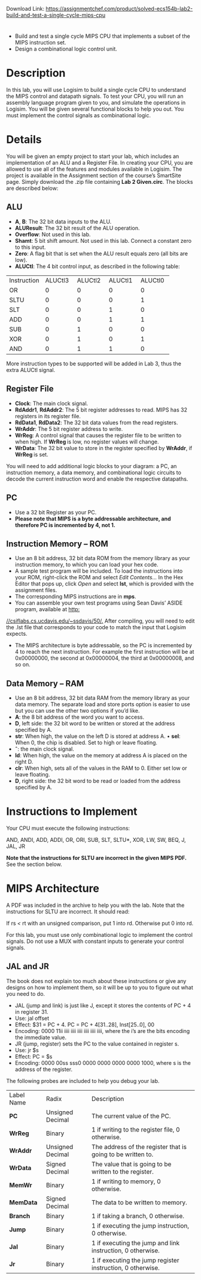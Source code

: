 Download Link: https://assignmentchef.com/product/solved-ecs154b-lab2-build-and-test-a-single-cycle-mips-cpu
<br>
<h1></h1>

<ul>

 <li>Build and test a single cycle MIPS CPU that implements a subset of the MIPS instruction set.</li>

 <li>Design a combinational logic control unit.</li>

</ul>

<h1>Description</h1>

In this lab, you will use Logisim to build a single cycle CPU to understand the MIPS control and datapath signals. To test your CPU, you will run an assembly language program given to you, and simulate the operations in Logisim. You will be given several functional blocks to help you out. You must implement the control signals as combinational logic.

<h1>Details</h1>

You will be given an empty project to start your lab, which includes an implementation of an ALU and a Register File. In creating your CPU, you are allowed to use all of the features and modules available in Logisim. The project is available in the Assignment section of the course’s SmartSite page. Simply download the .zip file containing <strong>Lab 2 Given.circ</strong>. The blocks are described below:

<h2>ALU</h2>

<ul>

 <li><strong>A</strong>, <strong>B</strong>: The 32 bit data inputs to the ALU.</li>

 <li><strong>ALUResult</strong>: The 32 bit result of the ALU operation.</li>

 <li><strong>Overflow</strong>: Not used in this lab.</li>

 <li><strong>Shamt</strong>: 5 bit shift amount. Not used in this lab. Connect a constant zero to this input.</li>

 <li><strong>Zero</strong>: A flag bit that is set when the ALU result equals zero (all bits are low).</li>

 <li><strong>ALUCtl</strong>: The 4 bit control input, as described in the following table:</li>

</ul>

<table width="357">

 <tbody>

  <tr>

   <td width="80">Instruction</td>

   <td width="69">ALUCtl3</td>

   <td width="69">ALUCtl2</td>

   <td width="69">ALUCtl1</td>

   <td width="69">ALUCtl0</td>

  </tr>

  <tr>

   <td width="80">OR</td>

   <td width="69">0</td>

   <td width="69">0</td>

   <td width="69">0</td>

   <td width="69">0</td>

  </tr>

  <tr>

   <td width="80">SLTU</td>

   <td width="69">0</td>

   <td width="69">0</td>

   <td width="69">0</td>

   <td width="69">1</td>

  </tr>

  <tr>

   <td width="80">SLT</td>

   <td width="69">0</td>

   <td width="69">0</td>

   <td width="69">1</td>

   <td width="69">0</td>

  </tr>

  <tr>

   <td width="80">ADD</td>

   <td width="69">0</td>

   <td width="69">0</td>

   <td width="69">1</td>

   <td width="69">1</td>

  </tr>

  <tr>

   <td width="80">SUB</td>

   <td width="69">0</td>

   <td width="69">1</td>

   <td width="69">0</td>

   <td width="69">0</td>

  </tr>

  <tr>

   <td width="80">XOR</td>

   <td width="69">0</td>

   <td width="69">1</td>

   <td width="69">0</td>

   <td width="69">1</td>

  </tr>

  <tr>

   <td width="80">AND</td>

   <td width="69">0</td>

   <td width="69">1</td>

   <td width="69">1</td>

   <td width="69">0</td>

  </tr>

 </tbody>

</table>

More instruction types to be supported will be added in Lab 3, thus the extra ALUCtl signal.

<h2>Register File</h2>

<ul>

 <li><strong>Clock</strong>: The main clock signal.</li>

 <li><strong>RdAddr1</strong>, <strong>RdAddr2</strong>: The 5 bit register addresses to read. MIPS has 32 registers in its register file.</li>

 <li><strong>RdData1</strong>, <strong>RdData2</strong>: The 32 bit data values from the read registers.</li>

 <li><strong>WrAddr</strong>: The 5 bit register address to write.</li>

 <li><strong>WrReg</strong>: A control signal that causes the register file to be written to when high. If <strong>WrReg </strong>is low, no register values will change.</li>

 <li><strong>WrData</strong>: The 32 bit value to store in the register specified by <strong>WrAddr</strong>, if <strong>WrReg </strong>is set.</li>

</ul>

You will need to add additional logic blocks to your diagram: a PC, an instruction memory, a data memory, and combinational logic circuits to decode the current instruction word and enable the respective datapaths.

<h2>PC</h2>

<ul>

 <li>Use a 32 bit Register as your PC.</li>

 <li><strong>Please note that MIPS is a byte addressable architecture, and therefore PC is incremented by 4, not 1.</strong></li>

</ul>

<h2>Instruction Memory – ROM</h2>

<ul>

 <li>Use an 8 bit address, 32 bit data ROM from the memory library as your instruction memory, to which you can load your hex code.</li>

 <li>A sample test program will be included. To load the instructions into your ROM, right-click the ROM and select <em>Edit Contents… </em>In the Hex Editor that pops up, click <em>Open </em>and select <strong>lst</strong>, which is provided with the assignment files.</li>

 <li>The corresponding MIPS instructions are in <strong>mps</strong>.</li>

 <li>You can assemble your own test programs using Sean Davis’ ASIDE program, available at <a href="http://csiflabs.cs.ucdavis.edu/~ssdavis/50/">http:</a></li>

</ul>

<a href="http://csiflabs.cs.ucdavis.edu/~ssdavis/50/">//csiflabs.cs.ucdavis.edu/</a><a href="http://csiflabs.cs.ucdavis.edu/~ssdavis/50/">~</a><a href="http://csiflabs.cs.ucdavis.edu/~ssdavis/50/">ssdavis/50/</a><a href="http://csiflabs.cs.ucdavis.edu/~ssdavis/50/">.</a> After compiling, you will need to edit the .lst file that corresponds to your code to match the input that Logisim expects.

<ul>

 <li>The MIPS architecture is byte addressable, so the PC is incremented by 4 to reach the next instruction. For example the first instruction will be at 0x00000000, the second at 0x00000004, the third at 0x00000008, and so on.</li>

</ul>

<h2>Data Memory – RAM</h2>

<ul>

 <li>Use an 8 bit address, 32 bit data RAM from the memory library as your data memory. The separate load and store ports option is easier to use but you can use the other two options if you’d like.</li>

 <li><strong>A</strong>: the 8 bit address of the word you want to access.</li>

 <li><strong>D</strong>, left side: the 32 bit word to be written or stored at the address specified by A.</li>

 <li><strong>str</strong>: When high, the value on the left D is stored at address A. • <strong>sel</strong>: When 0, the chip is disabled. Set to high or leave floating.</li>

 <li><strong>ˆ</strong>: the main clock signal.</li>

 <li><strong>ld</strong>: When high, the value on the memory at address A is placed on the right D.</li>

 <li><strong>clr</strong>: When high, sets all of the values in the RAM to 0. Either set low or leave floating.</li>

 <li><strong>D</strong>, right side: the 32 bit word to be read or loaded from the address specified by A.</li>

</ul>

<h1>Instructions to Implement</h1>

Your CPU must execute the following instructions:

AND, ANDI, ADD, ADDI, OR, ORI, SUB, SLT, SLTU*, XOR, LW, SW, BEQ, J, JAL, JR

<strong>Note that the instructions for SLTU are incorrect in the given MIPS PDF. </strong>See the section below.

<h1>MIPS Architecture</h1>

A PDF was included in the archive to help you with the lab. Note that the instructions for SLTU are incorrect. It should read:

If rs <em>&lt; </em>rt with an unsigned comparison, put 1 into rd. Otherwise put 0 into rd.

For this lab, you must use only combinational logic to implement the control signals. Do not use a MUX with constant inputs to generate your control signals.

<h2>JAL and JR</h2>

The book does not explain too much about these instructions or give any designs on how to implement them, so it will be up to you to figure out what you need to do.

<ul>

 <li>JAL (jump and link) is just like J, except it stores the contents of PC + 4 in register 31.</li>

 <li>Use: jal offset</li>

 <li>Effect: $31 = PC + 4. PC = PC + 4[31..28], Inst[25..0], 00</li>

 <li>Encoding: 0000 11ii iiii iiii iiii iiii iiii iiii, where the i’s are the bits encoding the immediate value.</li>

 <li>JR (jump, register) sets the PC to the value contained in register s.</li>

 <li>Use: jr $s</li>

 <li>Effect: PC = $s</li>

 <li>Encoding: 0000 00ss sss0 0000 0000 0000 0000 1000, where s is the address of the register.</li>

</ul>

The following probes are included to help you debug your lab.

<table width="557">

 <tbody>

  <tr>

   <td width="86">Label Name</td>

   <td width="121">Radix</td>

   <td width="350">Description</td>

  </tr>

  <tr>

   <td width="86"><strong>PC</strong></td>

   <td width="121">Unsigned Decimal</td>

   <td width="350">The current value of the PC.</td>

  </tr>

  <tr>

   <td width="86"><strong>WrReg</strong></td>

   <td width="121">Binary</td>

   <td width="350">1 if writing to the register file, 0 otherwise.</td>

  </tr>

  <tr>

   <td width="86"><strong>WrAddr</strong></td>

   <td width="121">Unsigned Decimal</td>

   <td width="350">The address of the register that is going to be written to.</td>

  </tr>

  <tr>

   <td width="86"><strong>WrData</strong></td>

   <td width="121">Signed Decimal</td>

   <td width="350">The value that is going to be written to the register.</td>

  </tr>

  <tr>

   <td width="86"><strong>MemWr</strong></td>

   <td width="121">Binary</td>

   <td width="350">1 if writing to memory, 0 otherwise.</td>

  </tr>

  <tr>

   <td width="86"><strong>MemData</strong></td>

   <td width="121">Signed Decimal</td>

   <td width="350">The data to be written to memory.</td>

  </tr>

  <tr>

   <td width="86"><strong>Branch</strong></td>

   <td width="121">Binary</td>

   <td width="350">1 if taking a branch, 0 otherwise.</td>

  </tr>

  <tr>

   <td width="86"><strong>Jump</strong></td>

   <td width="121">Binary</td>

   <td width="350">1 if executing the jump instruction, 0 otherwise.</td>

  </tr>

  <tr>

   <td width="86"><strong>Jal</strong></td>

   <td width="121">Binary</td>

   <td width="350">1 if executing the jump and link instruction, 0 otherwise.</td>

  </tr>

  <tr>

   <td width="86"><strong>Jr</strong></td>

   <td width="121">Binary</td>

   <td width="350">1 if executing the jump register instruction, 0 otherwise.</td>

  </tr>

 </tbody>

</table>